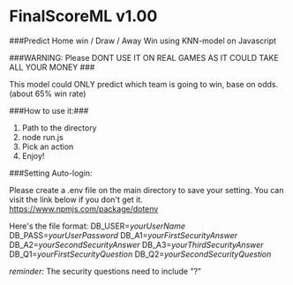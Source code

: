 # FinalScoreML v1.00

###Predict Home win / Draw / Away Win using KNN-model on Javascript



###WARNING: Please DONT USE IT ON REAL GAMES AS IT COULD TAKE ALL YOUR MONEY ###




This model could ONLY predict which team is going to win, base on odds.(about 65% win rate)


###How to use it:###

1. Path to the directory
2. node run.js
3. Pick an action
4. Enjoy!

###Setting Auto-login:

Please create a .env file on the main directory to save your setting.
You can visit the link below if you don't get it.
https://www.npmjs.com/package/dotenv

Here's the file format:
DB_USER=*yourUserName*
DB_PASS=*yourUserPassword*
DB_A1=*yourFirstSecurityAnswer*
DB_A2=*yourSecondSecurityAnswer*
DB_A3=*yourThirdSecurityAnswer*
DB_Q1=*yourFirstSecurityQuestion*
DB_Q2=*yourSecondSecurityQuestion*

*reminder:* The security questions need to include "?"

